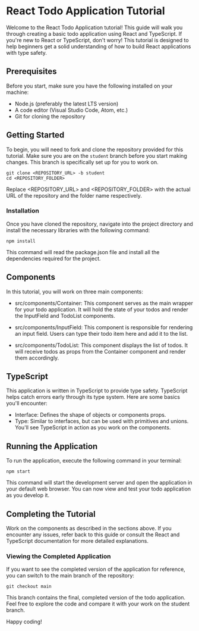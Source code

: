# React Todo Application Tutorial

Welcome to the React Todo Application tutorial! This guide will walk you through creating a basic todo application using React and TypeScript. If you're new to React or TypeScript, don't worry! This tutorial is designed to help beginners get a solid understanding of how to build React applications with type safety.

## Prerequisites

Before you start, make sure you have the following installed on your machine:

- Node.js (preferably the latest LTS version)
- A code editor (Visual Studio Code, Atom, etc.)
- Git for cloning the repository

## Getting Started

To begin, you will need to fork and clone the repository provided for this tutorial. Make sure you are on the `student` branch before you start making changes. This branch is specifically set up for you to work on.
```
git clone <REPOSITORY_URL> -b student
cd <REPOSITORY_FOLDER>
```
Replace <REPOSITORY_URL> and <REPOSITORY_FOLDER> with the actual URL of the repository and the folder name respectively.

### Installation
Once you have cloned the repository, navigate into the project directory and install the necessary libraries with the following command:


```
npm install
```
This command will read the package.json file and install all the dependencies required for the project.

## Components
In this tutorial, you will work on three main components:

- src/components/Container: This component serves as the main wrapper for your todo application. It will hold the state of your todos and render the InputField and TodoList components.

- src/components/InputField: This component is responsible for rendering an input field. Users can type their todo item here and add it to the list.

 - src/components/TodoList: This component displays the list of todos. It will receive todos as props from the Container component and render them accordingly.

## TypeScript
This application is written in TypeScript to provide type safety. TypeScript helps catch errors early through its type system. Here are some basics you'll encounter:

- Interface: Defines the shape of objects or components props.
- Type: Similar to interfaces, but can be used with primitives and unions.
You'll see TypeScript in action as you work on the components.

## Running the Application
To run the application, execute the following command in your terminal:
```
npm start
```
This command will start the development server and open the application in your default web browser. You can now view and test your todo application as you develop it.

## Completing the Tutorial
Work on the components as described in the sections above. If you encounter any issues, refer back to this guide or consult the React and TypeScript documentation for more detailed explanations.

### Viewing the Completed Application
If you want to see the completed version of the application for reference, you can switch to the main branch of the repository:

```
git checkout main
```
This branch contains the final, completed version of the todo application. Feel free to explore the code and compare it with your work on the student branch.

Happy coding!
